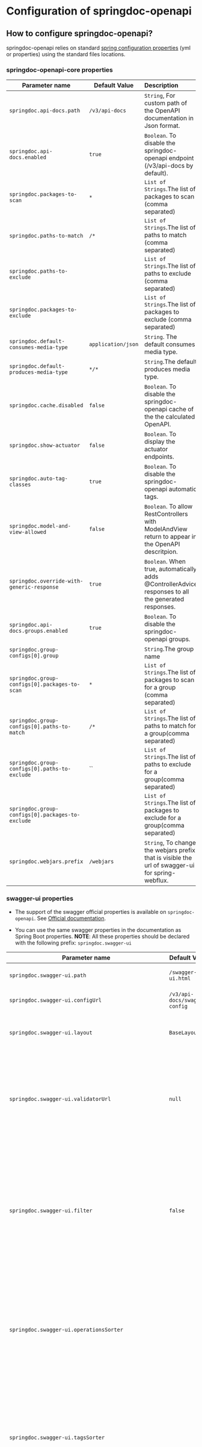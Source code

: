 # Configuration of springdoc-openapi

## How to configure springdoc-openapi?

springdoc-openapi relies on standard [spring configuration properties](https://docs.spring.io/spring-boot/docs/current/reference/html/spring-boot-features.html#boot-features-external-config)  (yml or properties) using the standard files locations.

### springdoc-openapi-core properties

Parameter name | Default Value | Description
--- | --- | :-------
<a name="springdoc.api-docs.path"></a>`springdoc.api-docs.path` | `/v3/api-docs` | `String`, For custom path of the OpenAPI documentation in Json format.
<a name="springdoc.api-docs.enabled"></a>`springdoc.api-docs.enabled` | `true` | `Boolean`. To disable the springdoc-openapi endpoint (/v3/api-docs by default).
<a name="springdoc.packages-to-scan"></a>`springdoc.packages-to-scan` | `*`| `List of Strings`.The list of packages to scan (comma separated)
<a name="springdoc.paths-to-match"></a>`springdoc.paths-to-match` | `/*`| `List of Strings`.The list of paths to match (comma separated)
<a name="springdoc.paths-to-exclude"></a>`springdoc.paths-to-exclude` | | `List of Strings`.The list of paths to exclude (comma separated)
<a name="springdoc.packages-to-exclude"></a>`springdoc.packages-to-exclude` | | `List of Strings`.The list of packages to exclude (comma separated)
<a name="springdoc.default-consumes-media-type"></a>`springdoc.default-consumes-media-type` | `application/json` | `String`. The default consumes media type.
<a name="springdoc.default-produces-media-type"></a>`springdoc.default-produces-media-type` | `*/*` | `String`.The default produces media type.
<a name="springdoc.cache.disabled"></a>`springdoc.cache.disabled` | `false` | `Boolean`. To disable the springdoc-openapi cache of the the calculated OpenAPI. 
<a name="springdoc.show-actuator"></a>`springdoc.show-actuator` | `false` |  `Boolean`. To display the actuator endpoints.
<a name="springdoc.auto-tag-classes"></a>`springdoc.auto-tag-classes` | `true` | `Boolean`. To disable the springdoc-openapi automatic tags.
<a name="springdoc.model-and-view-allowed"></a>`springdoc.model-and-view-allowed` | `false` | `Boolean`. To allow RestControllers with ModelAndView return to appear in the OpenAPI descritpion.
<a name="springdoc.override-with-generic-response"></a>`springdoc.override-with-generic-response` | `true` | `Boolean`. When true, automatically adds @ControllerAdvice responses to all the generated responses.
<a name="springdoc.api-docs.groups.enabled"></a>`springdoc.api-docs.groups.enabled` | `true` | `Boolean`. To disable the springdoc-openapi groups.
<a name="springdoc.group-configs[0].group"></a>`springdoc.group-configs[0].group` | | `String`.The group name
<a name="springdoc.group-configs[0].packages-to-scan"></a>`springdoc.group-configs[0].packages-to-scan` | `*`| `List of Strings`.The list of packages to scan for a group (comma separated)
<a name="springdoc.group-configs[0].paths-to-match"></a>`springdoc.group-configs[0].paths-to-match` | `/*`| `List of Strings`.The list of paths to match for a group(comma separated)
<a name="springdoc.group-configs[0].paths-to-exclude"></a>`springdoc.group-configs[0].paths-to-exclude` | ``| `List of Strings`.The list of paths to exclude for a group(comma separated)
<a name="springdoc.group-configs[0].packages-to-exclude"></a>`springdoc.group-configs[0].packages-to-exclude` | | `List of Strings`.The list of packages to exclude for a group(comma separated)
<a name="springdoc.webjars.prefix"></a>`springdoc.webjars.prefix` | `/webjars` |`String`, To change the webjars prefix that is visible the url of swagger-ui for spring-webflux.

### swagger-ui properties
- The support of the swagger official properties is available on `springdoc-openapi`.  See [Official documentation](https://swagger.io/docs/open-source-tools/swagger-ui/usage/configuration/).

- You can use the same swagger properties in the documentation as Spring Boot properties.
**NOTE**: All these properties should be declared with the following prefix: `springdoc.swagger-ui`

Parameter name | Default Value | Description
--------- | --- | :------------------------------------
<a name="springdoc.swagger-ui.path"></a>`springdoc.swagger-ui.path` | `/swagger-ui.html` |`String`, For custom path of the swagger-ui HTML documentation.
<a name="springdoc.swagger-ui.configUrl"></a>`springdoc.swagger-ui.configUrl` | `/v3/api-docs/swagger-config` |  `String`. URL to fetch external configuration document from.
<a name="springdoc.swagger-ui.layout"></a>`springdoc.swagger-ui.layout` | `BaseLayout`  | `String`. The name of a component available via the plugin system to use as the top-level layout for Swagger UI.
<a name="springdoc.swagger-ui.validatorUrl"></a>`springdoc.swagger-ui.validatorUrl` | `null` | By default, Swagger UI attempts to validate specs against swagger.io's online validator. You can use this parameter to set a different validator URL, for example for locally deployed validators ([Validator Badge](https://github.com/swagger-api/validator-badge)). Setting it to `null` will disable validation.
<a name="springdoc.swagger-ui.filter"></a>`springdoc.swagger-ui.filter` | `false` | `Boolean OR String`. If set, enables filtering. The top bar will show an edit box that you can use to filter the tagged operations that are shown. Can be Boolean to enable or disable, or a string, in which case filtering will be enabled using that string as the filter expression. Filtering is case sensitive matching the filter expression anywhere inside the tag.
<a name="springdoc.swagger-ui.operationsSorter"></a>`springdoc.swagger-ui.operationsSorter` | | `Function=(a => a)`. Apply a sort to the operation list of each API. It can be 'alpha' (sort by paths alphanumerically), 'method' (sort by HTTP method) or a function (see Array.prototype.sort() to know how sort function works). Default is the order returned by the server unchanged.
<a name="springdoc.swagger-ui.tagSorter"></a>`springdoc.swagger-ui.tagsSorter` |  | `Function=(a => a)`. Apply a sort to the tag list of each API. It can be 'alpha' (sort by paths alphanumerically) or a function (see [Array.prototype.sort()](https://developer.mozilla.org/en-US/docs/Web/JavaScript/Reference/Global_Objects/Array/sort) to learn how to write a sort function). Two tag name strings are passed to the sorter for each pass. Default is the order determined by Swagger UI.
<a name="springdoc.swagger-ui.oauth2RedirectUrl"></a>`springdoc.swagger-ui.oauth2RedirectUrl` | `/swagger-ui/oauth2-redirect.html` | `String`. OAuth redirect URL.
<a name="springdoc.swagger-ui.displayOperationId"></a>`springdoc.swagger-ui.displayOperationId` | `false` | `Boolean`. Controls the display of operationId in operations list. The default is `false`.
<a name="springdoc.swagger-ui.displayRequestDuration"></a>`springdoc.swagger-ui.displayRequestDuration` | `false` | `Boolean`. Controls the display of the request duration (in milliseconds) for "Try it out" requests.
<a name="springdoc.swagger-ui.deepLinking"></a>`springdoc.swagger-ui.deepLinking` | `false` | `Boolean`. If set to `true`, enables deep linking for tags and operations. See the [Deep Linking documentation](/docs/usage/deep-linking.md) for more information.
<a name="springdoc.swagger-ui.defaultModelsExpandDepth"></a>`springdoc.swagger-ui.defaultModelsExpandDepth` | `1` | `Number`. The default expansion depth for models (set to -1 completely hide the models).
<a name="springdoc.swagger-ui.defaultModelExpandDepth"></a>`springdoc.swagger-ui.defaultModelExpandDepth` | `1` | `Number`. The default expansion depth for the model on the model-example section.
<a name="springdoc.swagger-ui.defaultModelRendering"></a>`springdoc.swagger-ui.defaultModelRendering` |  | `String=["example"*, "model"]`. Controls how the model is shown when the API is first rendered. (The user can always switch the rendering for a given model by clicking the 'Model' and 'Example Value' links.)
<a name="springdoc.swagger-ui.docExpansion"></a>`springdoc.swagger-ui.docExpansion` |  | `String=["list"*, "full", "none"]`. Controls the default expansion setting for the operations and tags. It can be 'list' (expands only the tags), 'full' (expands the tags and operations) or 'none' (expands nothing).
<a name="springdoc.swagger-ui.maxDisplayedTags"></a>`springdoc.swagger-ui.maxDisplayedTags` |  | `Number`. If set, limits the number of tagged operations displayed to at most this many. The default is to show all operations.
<a name="springdoc.swagger-ui.showExtensions"></a>`springdoc.swagger-ui.showExtensions` | `false` | `Boolean`. Controls the display of vendor extension (`x-`) fields and values for Operations, Parameters, and Schema.
<a name="springdoc.swagger-ui.url"></a>`springdoc.swagger-ui.url` |  | `String`.To configure, the path of a custom OpenAPI file . Will be ignored if `urls` is used.
<a name="springdoc.swagger-ui.showCommonExtensions"></a>`springdoc.swagger-ui.showCommonExtensions` | `false` | `Boolean`. Controls the display of extensions (`pattern`, `maxLength`, `minLength`, `maximum`, `minimum`) fields and values for Parameters.
<a name="springdoc.swagger-ui.supportedSubmitMethods"></a>`springdoc.swagger-ui.supportedSubmitMethods` |  | `Array=["get", "put", "post", "delete", "options", "head", "patch", "trace"]`. List of HTTP methods that have the "Try it out" feature enabled. An empty array disables "Try it out" for all operations. This does not filter the operations from the display.
<a name="springdoc.swagger-ui.swaggerUrls[0].url"></a>`springdoc.swagger-ui.swaggerUrls[0].url` |  | `URL`. The url of the swagger group, used by Topbar plugin.  URLs must be unique among all items in this array, since they're used as identifiers.
<a name="springdoc.swagger-ui.swaggerUrls[0].name"></a>`springdoc.swagger-ui.swaggerUrls[0].name` |  | `String`. The name of the swagger group, used by Topbar plugin.  Names must be unique among all items in this array, since they're used as identifiers.
<a name="springdoc.swagger-ui.oauth.clientId"></a>`springdoc.swagger-ui.oauth.clientId` |  | `String`. Default clientId. MUST be a string.
<a name="springdoc.swagger-ui.oauth.clientSecret"></a>`springdoc.swagger-ui.oauth.clientSecret` |  | `String`.  Default clientSecret. Never use this parameter in your production environment. It exposes cruicial security information. This feature is intended for dev/test environments only.
<a name="springdoc.swagger-ui.oauth.realm"></a>`springdoc.swagger-ui.oauth.realm` |  | `String`. realm query parameter (for oauth1) added to authorizationUrl and tokenUrl.
<a name="springdoc.swagger-ui.oauth.appName"></a>`springdoc.swagger-ui.oauth.appName` |  | `String`. OAuth application name, displayed in authorization popup.
<a name="springdoc.swagger-ui.oauth.scopeSeparator"></a>`springdoc.swagger-ui.oauth.scopeSeparator` |  | `String`. OAuth scope separator for passing scopes, encoded before calling, default value is a space (encoded value %20).
<a name="springdoc.swagger-ui.oauth.additionalQueryStringParams"></a>`springdoc.swagger-ui.oauth.additionalQueryStringParams` |  | `String`. Additional query parameters added to authorizationUrl and tokenUrl.
<a name="springdoc.swagger-ui.oauth.useBasicAuthenticationWithAccessCodeGrant"></a>`springdoc.swagger-ui.oauth.useBasicAuthenticationWithAccessCodeGrant` | `false` | `Boolean`. Only activated for the accessCode flow. During the authorization_code request to the tokenUrl, pass the Client Password using the HTTP Basic Authentication scheme (Authorization header with Basic base64encode(client_id + client_secret)).
<a name="springdoc.swagger-ui.oauth.usePkceWithAuthorizationCodeGrant"></a>`springdoc.swagger-ui.oauth.usePkceWithAuthorizationCodeGrant` | `false` | `Boolean`.Only applies to authorizatonCode flows. Proof Key for Code Exchange brings enhanced security for OAuth public clients.


[back](./)